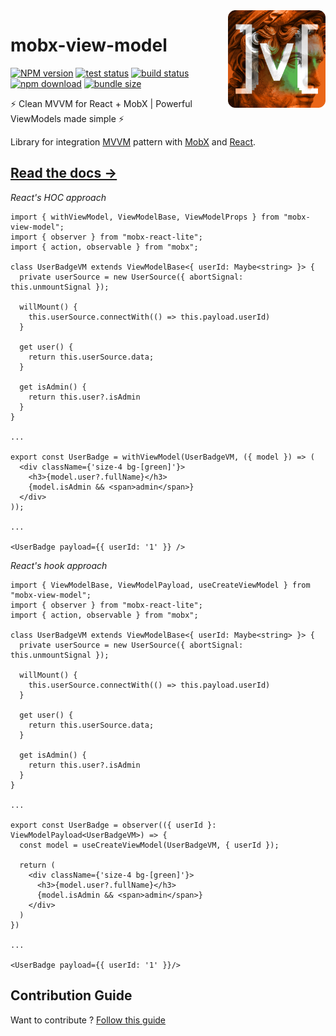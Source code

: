 <img src="assets/logo.png" align="right" width="156" alt="logo" />

# mobx-view-model  

[![NPM version][npm-image]][npm-url] [![test status][github-test-actions-image]][github-actions-url] [![build status][github-build-actions-image]][github-actions-url] [![npm download][download-image]][download-url] [![bundle size][bundlephobia-image]][bundlephobia-url]


[npm-image]: http://img.shields.io/npm/v/mobx-view-model.svg
[npm-url]: http://npmjs.org/package/mobx-view-model
[github-test-actions-image]: https://github.com/js2me/mobx-view-model/workflows/Test/badge.svg
[github-build-actions-image]: https://github.com/js2me/mobx-view-model/workflows/Build/badge.svg
[github-actions-url]: https://github.com/js2me/mobx-view-model/actions
[download-image]: https://img.shields.io/npm/dm/mobx-view-model.svg
[download-url]: https://npmjs.org/package/mobx-view-model
[bundlephobia-url]: https://bundlephobia.com/result?p=mobx-view-model
[bundlephobia-image]: https://badgen.net/bundlephobia/minzip/mobx-view-model


⚡ Clean MVVM for React + MobX | Powerful ViewModels made simple ⚡  

Library for integration [MVVM](https://en.wikipedia.org/wiki/Model%E2%80%93view%E2%80%93viewmodel) pattern with [MobX](https://mobx.js.org/README.html) and [React](https://react.dev/).  

## [Read the docs →](https://js2me.github.io/mobx-web-api/)  


_React's HOC approach_   
```tsx
import { withViewModel, ViewModelBase, ViewModelProps } from "mobx-view-model";
import { observer } from "mobx-react-lite";
import { action, observable } from "mobx";

class UserBadgeVM extends ViewModelBase<{ userId: Maybe<string> }> {
  private userSource = new UserSource({ abortSignal: this.unmountSignal });

  willMount() {
    this.userSource.connectWith(() => this.payload.userId)
  }

  get user() {
    return this.userSource.data;
  }

  get isAdmin() {
    return this.user?.isAdmin
  }
}

...

export const UserBadge = withViewModel(UserBadgeVM, ({ model }) => (
  <div className={'size-4 bg-[green]'}>
    <h3>{model.user?.fullName}</h3>
    {model.isAdmin && <span>admin</span>}
  </div>
));

...

<UserBadge payload={{ userId: '1' }} />
```

_React's hook approach_  
```tsx
import { ViewModelBase, ViewModelPayload, useCreateViewModel } from "mobx-view-model";
import { observer } from "mobx-react-lite";
import { action, observable } from "mobx";

class UserBadgeVM extends ViewModelBase<{ userId: Maybe<string> }> {
  private userSource = new UserSource({ abortSignal: this.unmountSignal });

  willMount() {
    this.userSource.connectWith(() => this.payload.userId)
  }

  get user() {
    return this.userSource.data;
  }

  get isAdmin() {
    return this.user?.isAdmin
  }
}

...

export const UserBadge = observer(({ userId }: ViewModelPayload<UserBadgeVM>) => {
  const model = useCreateViewModel(UserBadgeVM, { userId });

  return (
    <div className={'size-4 bg-[green]'}>
      <h3>{model.user?.fullName}</h3>
      {model.isAdmin && <span>admin</span>}
    </div>
  )
})

...

<UserBadge payload={{ userId: '1' }}/>
```

## Contribution Guide    

Want to contribute ? [Follow this guide](https://github.com/js2me/mobx-view-model/blob/master/CONTRIBUTING.md)  